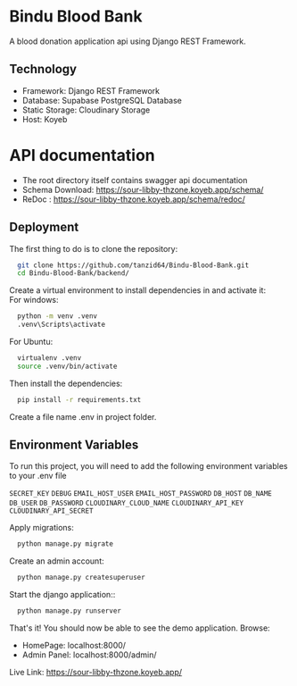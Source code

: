 # Bindu Blood Bank
A blood donation application api using Django REST Framework.

## Technology
- Framework: Django REST Framework
- Database: Supabase PostgreSQL Database
- Static Storage: Cloudinary Storage
- Host: Koyeb

# API documentation
- The root directory itself contains swagger api documentation
- Schema Download: https://sour-libby-thzone.koyeb.app/schema/
- ReDoc : https://sour-libby-thzone.koyeb.app/schema/redoc/


## Deployment

The first thing to do is to clone the repository:

```bash
  git clone https://github.com/tanzid64/Bindu-Blood-Bank.git
  cd Bindu-Blood-Bank/backend/
```
Create a virtual environment to install dependencies in and activate it:
<br/>
For windows:
```bash
  python -m venv .venv
  .venv\Scripts\activate
```
For Ubuntu:
```bash
  virtualenv .venv
  source .venv/bin/activate
```
Then install the dependencies:

```bash
  pip install -r requirements.txt
```
Create a file name .env in project folder.
## Environment Variables

To run this project, you will need to add the following environment variables to your .env file

`SECRET_KEY`
`DEBUG`
`EMAIL_HOST_USER`
`EMAIL_HOST_PASSWORD`
`DB_HOST`
`DB_NAME`
`DB_USER`
`DB_PASSWORD`
`CLOUDINARY_CLOUD_NAME`
`CLOUDINARY_API_KEY`
`CLOUDINARY_API_SECRET`

Apply migrations:

```bash
  python manage.py migrate
```
Create an admin account:

```bash
  python manage.py createsuperuser
```
Start the django application::

```bash
  python manage.py runserver
```

That's it! You should now be able to see the demo application.
Browse:
- HomePage:  localhost:8000/
- Admin Panel:  localhost:8000/admin/




Live Link: https://sour-libby-thzone.koyeb.app/